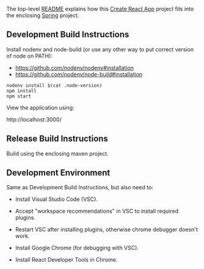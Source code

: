 The top-level [README](../../README.md) explains how this [Create React App](https://facebook.github.io/create-react-app/) project fits into the enclosing [Spring](https://spring.io/) project.

## Development Build Instructions
Install nodenv and node-build (or use any other way to put correct version of node on PATH):

* https://github.com/nodenv/nodenv#installation
* https://github.com/nodenv/node-build#installation

```
nodenv install $(cat .node-version)
npm install
npm start
```

View the application using:

http://localhost:3000/

## Release Build Instructions

Build using the enclosing maven project.

## Development Environment

Same as Development Build Instructions, but also need to:

* Install Visual Studio Code (VSC).

* Accept "workspace recommendations" in VSC to install required plugins.

* Restart VSC after installing plugins, otherwise chrome debugger doesn't work.

* Install Google Chrome (for debugging with VSC).

* Install React Developer Tools in Chrome.
